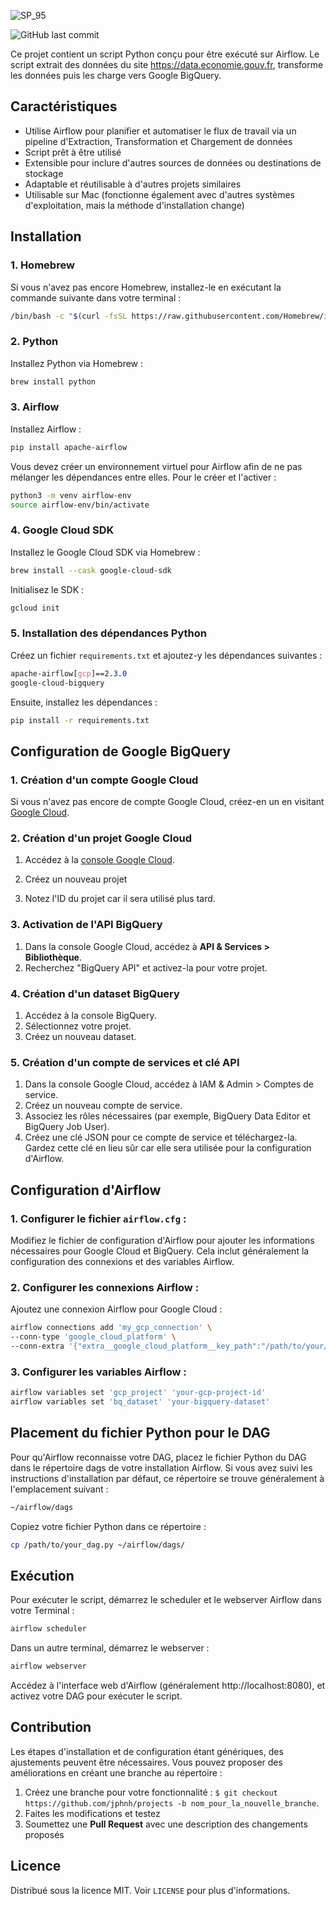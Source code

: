 ![SP_95](https://github.com/jphnh/projects/assets/165770792/054a95aa-e0ac-49e4-94b8-f032adf577bd)

![GitHub last commit](https://img.shields.io/github/last-commit/jphnh/projects)

Ce projet contient un script Python conçu pour être exécuté sur Airflow. Le script extrait des données du site https://data.economie.gouv.fr, transforme les données puis les charge vers Google BigQuery.

## Caractéristiques

- Utilise Airflow pour planifier et automatiser le flux de travail via un pipeline d'Extraction, Transformation et Chargement de données
- Script prêt à être utilisé
- Extensible pour inclure d'autres sources de données ou destinations de stockage
- Adaptable et réutilisable à d'autres projets similaires
- Utilisable sur Mac (fonctionne également avec d'autres systèmes d'exploitation, mais la méthode d'installation change)

## Installation

### 1. Homebrew

Si vous n'avez pas encore Homebrew, installez-le en exécutant la commande suivante dans votre terminal :

```sh
/bin/bash -c "$(curl -fsSL https://raw.githubusercontent.com/Homebrew/install/HEAD/install.sh)"
```

### 2. Python

Installez Python via Homebrew :

```sh
brew install python
```

### 3. Airflow

Installez Airflow : 

```sh
pip install apache-airflow
```

Vous devez créer un environnement virtuel pour Airflow afin de ne pas mélanger les dépendances entre elles. Pour le créer et l'activer : 

```sh
python3 -m venv airflow-env
source airflow-env/bin/activate
```

### 4. Google Cloud SDK

Installez le Google Cloud SDK via Homebrew : 

```sh
brew install --cask google-cloud-sdk
```

Initialisez le SDK : 

```sh
gcloud init
```

### 5. Installation des dépendances Python

Créez un fichier `requirements.txt` et ajoutez-y les dépendances suivantes : 

```css
apache-airflow[gcp]==2.3.0
google-cloud-bigquery
```

Ensuite, installez les dépendances : 

```sh
pip install -r requirements.txt
```

## Configuration de Google BigQuery

### 1. Création d'un compte Google Cloud

Si vous n'avez pas encore de compte Google Cloud, créez-en un en visitant [Google Cloud](https://cloud.google.com/?hl=en).

### 2. Création d'un projet Google Cloud

1. Accédez à la [console Google Cloud](https://console.cloud.google.com/?_ga=2.26276858.-671429165.1703105920&hl=en&pli=1).

2. Créez un nouveau projet

3. Notez l'ID du projet car il sera utilisé plus tard.

### 3. Activation de l'API BigQuery

1. Dans la console Google Cloud, accédez à **API & Services > Bibliothèque**.
2. Recherchez "BigQuery API" et activez-la pour votre projet.

### 4. Création d'un dataset BigQuery

1. Accédez à la console BigQuery.
2. Sélectionnez votre projet.
3. Créez un nouveau dataset.

### 5. Création d'un compte de services et clé API

1. Dans la console Google Cloud, accédez à IAM & Admin > Comptes de service.
2. Créez un nouveau compte de service.
3. Associez les rôles nécessaires (par exemple, BigQuery Data Editor et BigQuery Job User).
4. Créez une clé JSON pour ce compte de service et téléchargez-la. Gardez cette clé en lieu sûr car elle sera utilisée pour la configuration d'Airflow.

## Configuration d'Airflow

### 1. Configurer le fichier `airflow.cfg` :

Modifiez le fichier de configuration d'Airflow pour ajouter les informations nécessaires pour Google Cloud et BigQuery. Cela inclut généralement la configuration des connexions et des variables Airflow.

### 2. Configurer les connexions Airflow : 

Ajoutez une connexion Airflow pour Google Cloud : 

```sh
airflow connections add 'my_gcp_connection' \
--conn-type 'google_cloud_platform' \
--conn-extra '{"extra__google_cloud_platform__key_path":"/path/to/your/service-account-file.json", "extra__google_cloud_platform__scope":"https://www.googleapis.com/auth/cloud-platform"}'
```

### 3. Configurer les variables Airflow : 

```sh
airflow variables set 'gcp_project' 'your-gcp-project-id'
airflow variables set 'bq_dataset' 'your-bigquery-dataset'
```

## Placement du fichier Python pour le DAG

Pour qu'Airflow reconnaisse votre DAG, placez le fichier Python du DAG dans le répertoire dags de votre installation Airflow. Si vous avez suivi les instructions d'installation par défaut, ce répertoire se trouve généralement à l'emplacement suivant :

```sh
~/airflow/dags
```

Copiez votre fichier Python dans ce répertoire : 

```sh
cp /path/to/your_dag.py ~/airflow/dags/
```

## Exécution

Pour exécuter le script, démarrez le scheduler et le webserver Airflow dans votre Terminal :

```sh
airflow scheduler
```

Dans un autre terminal, démarrez le webserver :

```sh
airflow webserver 
```

Accédez à l'interface web d'Airflow (généralement http://localhost:8080), et activez votre DAG pour exécuter le script.

## Contribution 

Les étapes d'installation et de configuration étant génériques, des ajustements peuvent être nécessaires. Vous pouvez proposer des améliorations en créant une branche au répertoire :

1. Créez une branche pour votre fonctionnalité : `$ git checkout https://github.com/jphnh/projects -b nom_pour_la_nouvelle_branche`.
2. Faites les modifications et testez
3. Soumettez une **Pull Request** avec une description des changements proposés

## Licence

Distribué sous la licence MIT. Voir `LICENSE` pour plus d'informations.
